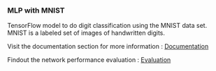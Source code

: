 ### MLP with MNIST
TensorFlow model to do digit classification using the MNIST data set. MNIST is a labeled set of images of handwritten digits.


Visit the documentation section for more information : [ Documentation ](docs/report.md)

Findout the network performance evaluation  : [ Evaluation ](docs/evaluation.md)
